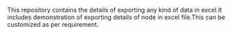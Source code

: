 This repository contains the details of exporting any kind of data in excel.It includes demonstration of exporting details of node in excel file.This can be customized as per requirement.
